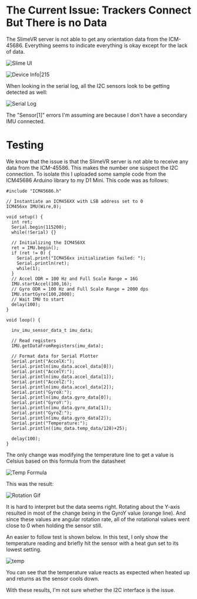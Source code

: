 # The Current Issue: Trackers Connect But There is no Data

The SlimeVR server is not able to get any orientation data from the ICM-45686. Everything seems to indicate everything is okay except for the lack of data.

![Slime UI](https://raw.githubusercontent.com/rkeen9/Bert-Slime-Tracker/refs/heads/main/Troubleshooting/slimeUI.png)

![Device Info|215](https://raw.githubusercontent.com/rkeen9/Bert-Slime-Tracker/refs/heads/main/Troubleshooting/Tracker-Info.png)


When looking in the serial log, all the I2C sensors look to be getting detected as well:

![Serial Log](https://raw.githubusercontent.com/rkeen9/Bert-Slime-Tracker/refs/heads/main/Troubleshooting/serial-log.png)


The "Sensor\[1]" errors I'm assuming are because I don't have a secondary IMU connected.



# Testing

We know that the issue is that the SlimeVR server is not able to receive any data from the ICM-45586. This makes the number one suspect the I2C connection. To isolate this I uploaded some sample code from the ICM45686 Arduino library to my D1 Mini. This code was as follows:

```
#include "ICM45686.h"

// Instantiate an ICM456XX with LSB address set to 0
ICM456xx IMU(Wire,0);

void setup() {
  int ret;
  Serial.begin(115200);
  while(!Serial) {}

  // Initializing the ICM456XX
  ret = IMU.begin();
  if (ret != 0) {
    Serial.print("ICM456xx initialization failed: ");
    Serial.println(ret);
    while(1);
  }
  // Accel ODR = 100 Hz and Full Scale Range = 16G
  IMU.startAccel(100,16);
  // Gyro ODR = 100 Hz and Full Scale Range = 2000 dps
  IMU.startGyro(100,2000);
  // Wait IMU to start
  delay(100);
}

void loop() {

  inv_imu_sensor_data_t imu_data;

  // Read registers
  IMU.getDataFromRegisters(imu_data);

  // Format data for Serial Plotter
  Serial.print("AccelX:");
  Serial.println(imu_data.accel_data[0]);
  Serial.print("AccelY:");
  Serial.println(imu_data.accel_data[1]);
  Serial.print("AccelZ:");
  Serial.println(imu_data.accel_data[2]);
  Serial.print("GyroX:");
  Serial.println(imu_data.gyro_data[0]);
  Serial.print("GyroY:");
  Serial.println(imu_data.gyro_data[1]);
  Serial.print("GyroZ:");
  Serial.println(imu_data.gyro_data[2]);
  Serial.print("Temperature:");
  Serial.println((imu_data.temp_data/128)+25);

  delay(100);
}
```


The only change was modifying the temperature line to get a value is Celsius based on this formula from the datasheet

![Temp Formula](https://raw.githubusercontent.com/rkeen9/Bert-Slime-Tracker/refs/heads/main/Troubleshooting/temperature\_formula.png)

This was the result:

![Rotation Gif](https://raw.githubusercontent.com/rkeen9/Bert-Slime-Tracker/refs/heads/main/Troubleshooting/rotation-test.gif)

It is hard to interpret but the data seems right. Rotating about the Y-axis resulted in most of the change being in the GyroY value (orange line). And since these values are angular rotation rate, all of the rotational values went close to 0 when holding the sensor still.

An easier to follow test is shown below. In this test, I only show the temperature reading and briefly hit the sensor with a heat gun set to its lowest setting. 

![temp](https://raw.githubusercontent.com/rkeen9/Bert-Slime-Tracker/refs/heads/main/Troubleshooting/I2C-Test.gif)

You can see that the temperature value reacts as expected when heated up and returns as the sensor cools down.


With these results, I'm not sure whether the I2C interface is the issue. 
